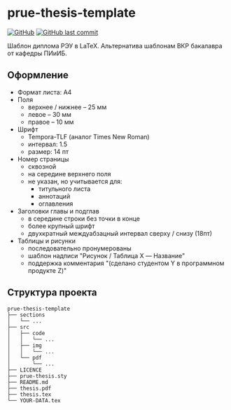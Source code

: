 # prue-thesis-template
[![GitHub](https://img.shields.io/github/license/oogl/prue-thesis-template)](https://github.com/oogl/prue-thesis-template/blob/master/LICENSE)
[![GitHub last commit](https://img.shields.io/github/last-commit/oogl/prue-thesis-template)](https://github.com/oogl/prue-thesis-template/commits/master)

Шаблон диплома РЭУ в LaTeX. Альтернатива шаблонам ВКР бакалавра от кафедры ПИиИБ.

## Оформление

* Формат листа: А4
* Поля
    * верхнее / нижнее – 25 мм
    * левое – 30 мм
    * правое – 10 мм
* Шрифт
    * Tempora-TLF (аналог Times New Roman)
    * интервал: 1.5
    * размер: 14 пт
* Номер страницы
    * сквозной
    * на середине верхнего поля
    * не указан, но учитывается для:
        * титульного листа
        * аннотаций
        * оглавления
* Заголовки главы и подглав
    * в середине строки без точки в конце
    * более крупный шрифт
    * двухкратный междуабзацный интервал сверху / снизу (18пт)
* Таблицы и рисунки
    * последовательно пронумерованы
    * шаблон надписи "Рисунок / Таблица X — Название"
    * поддержка комментария "(сделано студентом Y в программном продукте Z)"

## Структура проекта

```
prue-thesis-template
├── sections
│   └── ...
├── src
│   ├── code
│   │   └── ...
│   ├── img
│   │   └── ...
│   └── pdf
│       └── ...
├── LICENCE
├── prue-thesis.sty
├── README.md
├── thesis.pdf
├── thesis.tex
└── YOUR-DATA.tex
```